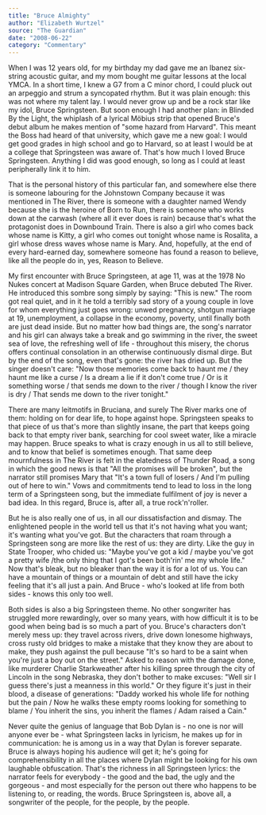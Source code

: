 ```yaml
---
title: "Bruce Almighty"
author: "Elizabeth Wurtzel"
source: "The Guardian"
date: "2008-06-22"
category: "Commentary"
---
```


When I was 12 years old, for my birthday my dad gave me an Ibanez six-string acoustic guitar, and my mom bought me guitar lessons at the local YMCA. In a short time, I knew a G7 from a C minor chord, I could pluck out an arpeggio and strum a syncopated rhythm. But it was plain enough: this was not where my talent lay. I would never grow up and be a rock star like my idol, Bruce Springsteen. But soon enough I had another plan: in Blinded By the Light, the whiplash of a lyrical Möbius strip that opened Bruce's debut album he makes mention of "some hazard from Harvard". This meant the Boss had heard of that university, which gave me a new goal: I would get good grades in high school and go to Harvard, so at least I would be at a college that Springsteen was aware of. That's how much I loved Bruce Springsteen. Anything I did was good enough, so long as I could at least peripherally link it to him.

That is the personal history of this particular fan, and somewhere else there is someone labouring for the Johnstown Company because it was mentioned in The River, there is someone with a daughter named Wendy because she is the heroine of Born to Run, there is someone who works down at the carwash (where all it ever does is rain) because that's what the protagonist does in Downbound Train. There is also a girl who comes back whose name is Kitty, a girl who comes out tonight whose name is Rosalita, a girl whose dress waves whose name is Mary. And, hopefully, at the end of every hard-earned day, somewhere someone has found a reason to believe, like all the people do in, yes, Reason to Believe.

My first encounter with Bruce Springsteen, at age 11, was at the 1978 No Nukes concert at Madison Square Garden, when Bruce debuted The River. He introduced this sombre song simply by saying: "This is new." The room got real quiet, and in it he told a terribly sad story of a young couple in love for whom everything just goes wrong: unwed pregnancy, shotgun marriage at 19, unemployment, a collapse in the economy, poverty, until finally both are just dead inside. But no matter how bad things are, the song's narrator and his girl can always take a break and go swimming in the river, the sweet sea of love, the refreshing well of life - throughout this misery, the chorus offers continual consolation in an otherwise continuously dismal dirge. But by the end of the song, even that's gone: the river has dried up. But the singer doesn't care: "Now those memories come back to haunt me / they haunt me like a curse / Is a dream a lie if it don't come true / Or is it something worse / that sends me down to the river / though I know the river is dry / That sends me down to the river tonight."

There are many leitmotifs in Bruciana, and surely The River marks one of them: holding on for dear life, to hope against hope. Springsteen speaks to that piece of us that's more than slightly insane, the part that keeps going back to that empty river bank, searching for cool sweet water, like a miracle may happen. Bruce speaks to what is crazy enough in us all to still believe, and to know that belief is sometimes enough. That same deep mournfulness in The River is felt in the elatedness of Thunder Road, a song in which the good news is that "All the promises will be broken", but the narrator still promises Mary that "It's a town full of losers / And I'm pulling out of here to win." Vows and commitments tend to lead to loss in the long term of a Springsteen song, but the immediate fulfilment of joy is never a bad idea. In this regard, Bruce is, after all, a true rock'n'roller.

But he is also really one of us, in all our dissatisfaction and dismay. The enlightened people in the world tell us that it's not having what you want; it's wanting what you've got. But the characters that roam through a Springsteen song are more like the rest of us: they are dirty. Like the guy in State Trooper, who chided us: "Maybe you've got a kid / maybe you've got a pretty wife /the only thing that I got's been both'rin' me my whole life." Now that's bleak, but no bleaker than the way it is for a lot of us. You can have a mountain of things or a mountain of debt and still have the icky feeling that it's all just a pain. And Bruce - who's looked at life from both sides - knows this only too well.

Both sides is also a big Springsteen theme. No other songwriter has struggled more rewardingly, over so many years, with how difficult it is to be good when being bad is so much a part of you. Bruce's characters don't merely mess up: they travel across rivers, drive down lonesome highways, cross rusty old bridges to make a mistake that they know they are about to make, they push against the pull because "It's so hard to be a saint when you're just a boy out on the street." Asked to reason with the damage done, like murderer Charlie Starkweather after his killing spree through the city of Lincoln in the song Nebraska, they don't bother to make excuses: "Well sir I guess there's just a meanness in this world." Or they figure it's just in their blood, a disease of generations: "Daddy worked his whole life for nothing but the pain / Now he walks these empty rooms looking for something to blame / You inherit the sins, you inherit the flames / Adam raised a Cain."

Never quite the genius of language that Bob Dylan is - no one is nor will anyone ever be - what Springsteen lacks in lyricism, he makes up for in communication: he is among us in a way that Dylan is forever separate. Bruce is always hoping his audience will get it; he's going for comprehensibility in all the places where Dylan might be looking for his own laughable obfuscation. That's the richness in all Springsteen lyrics: the narrator feels for everybody - the good and the bad, the ugly and the gorgeous - and most especially for the person out there who happens to be listening to, or reading, the words. Bruce Springsteen is, above all, a songwriter of the people, for the people, by the people.
